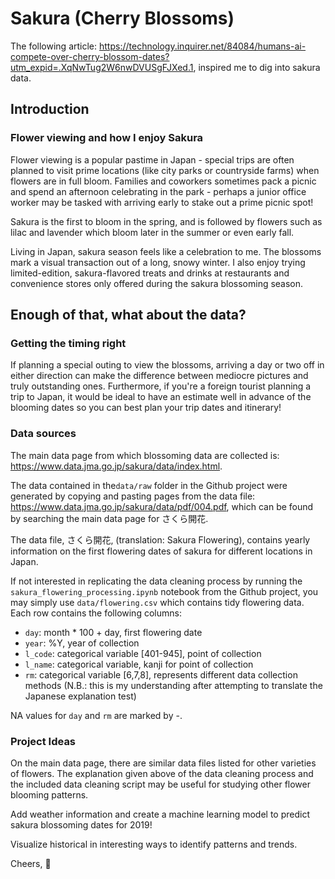 # Sakura (Cherry Blossoms)

The following article: https://technology.inquirer.net/84084/humans-ai-compete-over-cherry-blossom-dates?utm_expid=.XqNwTug2W6nwDVUSgFJXed.1, inspired me to dig into sakura data.

## Introduction
### Flower viewing and how I enjoy Sakura
Flower viewing is a popular pastime in Japan - special trips are often planned to visit prime locations (like city parks or countryside farms) when flowers are in full bloom. Families and coworkers sometimes pack a picnic and spend an afternoon celebrating in the park - perhaps a junior office worker may be tasked with arriving early to stake out a prime picnic spot!

Sakura is the first to bloom in the spring, and is followed by flowers such as lilac and lavender which bloom later in the summer or even early fall.

Living in Japan, sakura season feels like a celebration to me. The blossoms mark a visual transaction out of a long, snowy winter. I also enjoy trying limited-edition, sakura-flavored treats and drinks at restaurants and convenience stores only offered during the sakura blossoming season.

## Enough of that, what about the data?
### Getting the timing right

If planning a special outing to view the blossoms, arriving a day or two off in either direction can make the difference between mediocre pictures and truly outstanding ones. Furthermore, if you're a foreign tourist planning a trip to Japan, it would be ideal to have an estimate well in advance of the blooming dates so you can best plan your trip dates and itinerary!

### Data sources

The main data page from which blossoming data are collected is: https://www.data.jma.go.jp/sakura/data/index.html.

The data contained in the`data/raw` folder in the Github project were generated by copying and pasting pages from the data file: https://www.data.jma.go.jp/sakura/data/pdf/004.pdf, which can be found by searching the main data page for さくら開花.

The data file, さくら開花, (translation: Sakura Flowering), contains yearly information on the first flowering dates of sakura for different locations in Japan.

If not interested in replicating the data cleaning process by running the `sakura_flowering_processing.ipynb` notebook from the Github project, you may simply use `data/flowering.csv` which contains tidy flowering data. Each row contains the following columns:

- `day`: month * 100 + day, first flowering date
- `year`: %Y, year of collection
- `l_code`: categorical variable \[401-945\], point of collection 
- `l_name`: categorical variable, kanji for point of collection 
- `rm`: categorical variable \[6,7,8\], represents different data collection methods (N.B.: this is my understanding after attempting to translate the Japanese explanation test)

NA values for `day` and `rm` are marked by -.

### Project Ideas

On the main data page, there are similar data files listed for other varieties of flowers. The explanation given above of the data cleaning process and the included data cleaning script may be useful for studying other flower blooming patterns.

Add weather information and create a machine learning model to predict sakura blossoming dates for 2019!

Visualize historical in interesting ways to identify patterns and trends.

Cheers, 🌸
